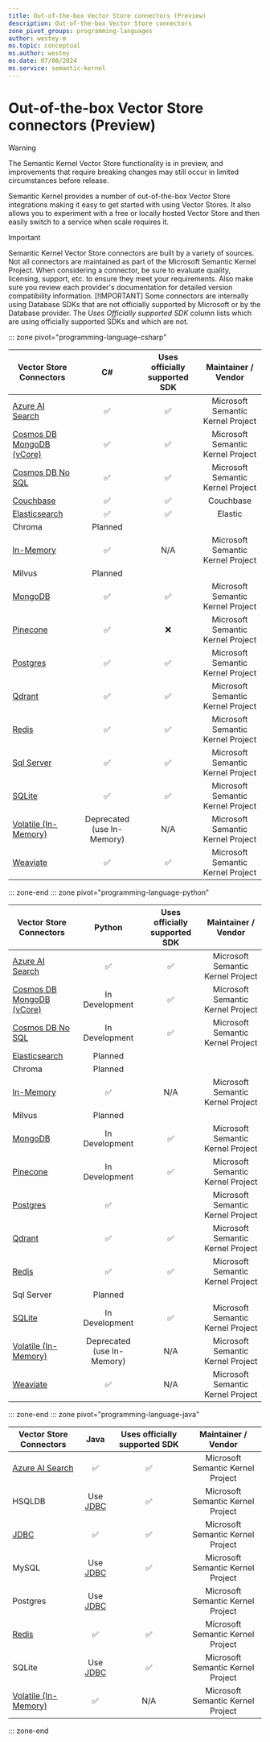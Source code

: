 ```yaml
---
title: Out-of-the-box Vector Store connectors (Preview)
description: Out-of-the-box Vector Store connectors
zone_pivot_groups: programming-languages
author: westey-m
ms.topic: conceptual
ms.author: westey
ms.date: 07/08/2024
ms.service: semantic-kernel
---
```

# Out-of-the-box Vector Store connectors (Preview)

> [!WARNING]
> The Semantic Kernel Vector Store functionality is in preview, and improvements that require breaking changes may still occur in limited circumstances before release.

Semantic Kernel provides a number of out-of-the-box Vector Store integrations making it easy to get started with using Vector Stores. It also allows you to experiment with a free or locally hosted Vector Store and then easily switch to a service when scale requires it.

> [!IMPORTANT]
> Semantic Kernel Vector Store connectors are built by a variety of sources. Not all connectors are maintained as part of the Microsoft Semantic Kernel Project. When considering a connector, be sure to evaluate quality, licensing, support, etc. to ensure they meet your requirements. Also make sure you review each provider's documentation for detailed version compatibility information.
> [!IMPORTANT]
> Some connectors are internally using Database SDKs that are not officially supported by Microsoft or by the Database provider. The *Uses Officially supported SDK* column lists which are using officially supported SDKs and which are not.

::: zone pivot="programming-language-csharp"

| Vector Store Connectors                                    |  C#             | Uses officially supported SDK     | Maintainer / Vendor                |
|------------------------------------------------------------|:---------------:|:---------------------------------:|:----------------------------------:|
| [Azure AI Search](./azure-ai-search-connector.md)          | ✅             | ✅                                | Microsoft Semantic Kernel Project  |
| [Cosmos DB MongoDB (vCore)](./azure-cosmosdb-mongodb-connector.md) | ✅             | ✅                        | Microsoft Semantic Kernel Project  |
| [Cosmos DB No SQL](./azure-cosmosdb-nosql-connector.md)    | ✅             | ✅                                | Microsoft Semantic Kernel Project  |
| [Couchbase](./couchbase-connector.md)                      | ✅             |          ✅                       |             Couchbase             |
| [Elasticsearch](./elasticsearch-connector.md)              | ✅             | ✅                                | Elastic                            |
| Chroma                                                     | Planned         |                                   |                                    |
| [In-Memory](./inmemory-connector.md)                       | ✅             | N/A                                | Microsoft Semantic Kernel Project  |
| Milvus                                                     | Planned         |                                   |                                    |
| [MongoDB](./mongodb-connector.md)                          | ✅             | ✅                                | Microsoft Semantic Kernel Project  |
| [Pinecone](./pinecone-connector.md)                        | ✅             | ❌                                | Microsoft Semantic Kernel Project  |
| [Postgres](./postgres-connector.md)                        | ✅             | ✅                                | Microsoft Semantic Kernel Project  |
| [Qdrant](./qdrant-connector.md)                            | ✅             | ✅                                | Microsoft Semantic Kernel Project  |
| [Redis](./redis-connector.md)                              | ✅             | ✅                                | Microsoft Semantic Kernel Project  |
| [Sql Server](./sql-server-connector.md)                    | ✅             | ✅                                | Microsoft Semantic Kernel Project  |
| [SQLite](./sqlite-connector.md)                            | ✅             | ✅                                | Microsoft Semantic Kernel Project  |
| [Volatile (In-Memory)](./volatile-connector.md)            | Deprecated (use In-Memory) | N/A                    | Microsoft Semantic Kernel Project  |
| [Weaviate](./weaviate-connector.md)                        | ✅             | ✅                                | Microsoft Semantic Kernel Project  |

::: zone-end
::: zone pivot="programming-language-python"

| Vector Store Connectors                                    | Python          | Uses officially supported SDK      | Maintainer / Vendor                |
|------------------------------------------------------------|:---------------:|:----------------------------------:|:----------------------------------:|
| [Azure AI Search](./azure-ai-search-connector.md)          | ✅             | ✅                                 | Microsoft Semantic Kernel Project  |
| [Cosmos DB MongoDB (vCore)](./azure-cosmosdb-mongodb-connector.md) | In Development  | ✅                         | Microsoft Semantic Kernel Project  |
| [Cosmos DB No SQL](./azure-cosmosdb-nosql-connector.md)    | In Development  | ✅                                 | Microsoft Semantic Kernel Project  |
| [Elasticsearch](./elasticsearch-connector.md)              | Planned         |                                    |                                    |
| Chroma                                                     | Planned         |                                    |                                    |
| [In-Memory](./inmemory-connector.md)                       | ✅             | N/A                                 | Microsoft Semantic Kernel Project  |
| Milvus                                                     | Planned         |                                    |                                    |
| [MongoDB](./mongodb-connector.md)                          | In Development  | ✅                                 | Microsoft Semantic Kernel Project  |
| [Pinecone](./pinecone-connector.md)                        | In Development  | ✅                                 | Microsoft Semantic Kernel Project  |
| [Postgres](./postgres-connector.md)                        | ✅             |                                     | Microsoft Semantic Kernel Project  |
| [Qdrant](./qdrant-connector.md)                            | ✅             | ✅                                 | Microsoft Semantic Kernel Project  |
| [Redis](./redis-connector.md)                              | ✅             | ✅                                 | Microsoft Semantic Kernel Project  |
| Sql Server                                                 | Planned         |                                    |                                    |
| [SQLite](./sqlite-connector.md)                            | In Development  | ✅                                 | Microsoft Semantic Kernel Project  |
| [Volatile (In-Memory)](./volatile-connector.md)            | Deprecated (use In-Memory) | N/A                     | Microsoft Semantic Kernel Project  |
| [Weaviate](./weaviate-connector.md)                        | ✅             | N/A                                 | Microsoft Semantic Kernel Project  |

::: zone-end
::: zone pivot="programming-language-java"

| Vector Store Connectors                                    | Java           | Uses officially supported SDK      | Maintainer / Vendor                |
|------------------------------------------------------------|:--------------:|:----------------------------------:|:----------------------------------:|
| [Azure AI Search](./azure-ai-search-connector.md)          | ✅             | ✅                                | Microsoft Semantic Kernel Project  |
| HSQLDB                                                     | Use [JDBC](./jdbc-connector.md) | ✅               | Microsoft Semantic Kernel Project  |
| [JDBC](./jdbc-connector.md)                                | ✅             | ✅                                | Microsoft Semantic Kernel Project  |
| MySQL                                                      | Use [JDBC](./jdbc-connector.md) | ✅               | Microsoft Semantic Kernel Project  |
| Postgres                                                   | Use [JDBC](./jdbc-connector.md) |                   | Microsoft Semantic Kernel Project  |
| [Redis](./redis-connector.md)                              | ✅             | ✅                                | Microsoft Semantic Kernel Project  |
| SQLite                                                     | Use [JDBC](./jdbc-connector.md) | ✅               | Microsoft Semantic Kernel Project  |
| [Volatile (In-Memory)](./volatile-connector.md)            | ✅            | N/A                                | Microsoft Semantic Kernel Project  |

::: zone-end
